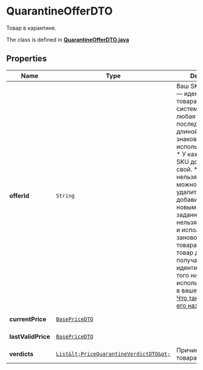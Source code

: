 

# QuarantineOfferDTO

Товар в карантине.

The class is defined in **[QuarantineOfferDTO.java](../../src/main/java/org/openapitools/model/QuarantineOfferDTO.java)**

## Properties

Name | Type | Description | Notes
------------ | ------------- | ------------- | -------------
**offerId** | `String` | Ваш SKU — идентификатор товара в вашей системе.  Разрешена любая последовательность длиной до 255 знаков.  Правила использования SKU:  * У каждого товара SKU должен быть свой.  * SKU товара нельзя менять — можно только удалить товар и добавить заново с новым SKU.  * Уже заданный SKU нельзя освободить и использовать заново для другого товара. Каждый товар должен получать новый идентификатор, до того никогда не использовавшийся в вашем каталоге.  [Что такое SKU и как его назначать](https://yandex.ru/support/marketplace/assortment/add/index.html#fields)  |  [optional property]
**currentPrice** | [`BasePriceDTO`](BasePriceDTO.md) |  |  [optional property]
**lastValidPrice** | [`BasePriceDTO`](BasePriceDTO.md) |  |  [optional property]
**verdicts** | [`List&lt;PriceQuarantineVerdictDTO&gt;`](PriceQuarantineVerdictDTO.md) | Причины попадания товара в карантин. |  [optional property]







